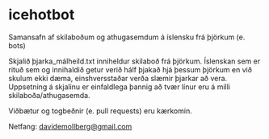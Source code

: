 # icehotbot
Samansafn af skilaboðum og athugasemdum á íslensku frá þjörkum (e. bots)

Skjalið þjarka_málheild.txt inniheldur skilaboð frá þjörkum. Íslenskan sem er rituð sem og innihaldið getur verið hálf þjakað hjá þessum þjörkum en við skulum ekki dæma, einshversstaðar verða slæmir þjarkar að vera. Uppsetning á skjalinu er einfaldlega þannig að tvær línur eru á milli skilaboða/athugasemda.

Viðbætur og togbeðnir (e. pull requests) eru kærkomin.

Netfang: davidemollberg@gmail.com

